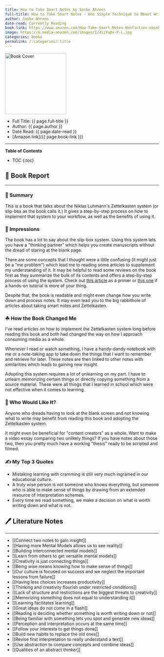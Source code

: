 ```yaml
---
title: How to Take Smart Notes by Sonke Ahrens
full-title: How to Take Smart Notes - One Simple Technique to Boost Writing, Learning and Thinking – for Students, Academics and Nonfiction Book Writers
author: Sonke Ahrens
date-read: Currently Reading
book-link: https://www.amazon.com/How-Take-Smart-Notes-Nonfiction-ebook/dp/B06WVYW33Y
image: https://m.media-amazon.com/images/I/41iVa0x-P-L.jpg
categories: books
permalink: /:categories/:title
---
```


<img src="{{page. image}}" alt="Book Cover" width="200">

- Full Title: {{ page.full-title }}
- Author: {{ page.author }}
- Date Read: {{ page.date-read }}
- [Amazon link]({{ page.book-link }})


---
**Table of Contents**
* TOC
{:toc}


## 📔 Book Report
---
### 🚀 Summary

This is a book that talks about the Niklas Luhmann's Zettelkasten system (or slip-box as the book calls it.) It gives a step-by-step process on how to implement that system to your workflow, as well as the benefits of using it.

### 🎨 Impressions

The book has a lot to say about the slip-box system. Using this system lets you have a "thinking partner" which helps you create manuscripts without the dread of staring at the blank page.

There are some concepts that I thought were a little confusing (it might just be a "me problem") which lead me to reading some articles to supplement my understanding of it. It may be helpful to read some reviews on the book first as they summarize the bulk of its contents and offers a step-by-step process of using the system. Check out [this article](https://fortelabs.co/blog/how-to-take-smart-notes/) as a primer or [this one](https://www.knowledgeworker.blog/p/how-to-take-smart-notes-in-obsidian) if a hands-on tutorial is more of your thing.

Despite that, the book is readable and might even change how you write down and process notes. It may even lead you to the big rabbithole of articles about taking smart notes and Zettelkasten.

### ☘ How the Book Changed Me

I've read articles on how to implement the Zettelkasten system long before reading this book and both had changed the way on how I approach consuming media as a whole.

Whenever I read or watch something, I have a handy-dandy notebook with me or a note-taking app to take down the things that I want to remember and retrieve for later. These notes are then linked to other notes with similarities which leads to gaining new insight.

Adopting this system requires a lot of unlearning on my part. I have to unlearn memorizing certain things or directly copying something from a source material. These were all things that I learned in school which were not effective when it comes to learning. 


### 🥰 Who Would Like It?
Anyone who dreads having to look at the blank screen and not knowing what to write may benefit from reading this book and adopting the Zettelkasten system. 

It might even be beneficial for "content creators" as a whole. Want to make a video essay comparing two unlikely things? If you have notes about those two, then you pretty much have a working "thesis" ready to be scripted and filmed.


### ✍️ My Top 3 Quotes
- Mistaking learning with cramming is still very much ingrained in our educational culture.
- A truly wise person is not someone who knows everything, but someone who is able to make sense of things by drawing from an extended resource of interpretation schemes.
- Every time we read something, we make a decision on what is worth writing down and what is not.


## 🖊️ Literature Notes
---
- [[Connect two notes to gain insight]]
- [[Having more Mental Models allows us to see reality]]
- [[Building interconnected mental models]]
- [[Learn from others to get versatile mental models]]
- [[Creativity is just connecting things]]
- [[Being wise means knowing how to make sense of things]]
- [[Our culture is focused on success and we neglect the important lessons from failure]]
- [[Having less choices increases productivity]]
- [[Thinking and creativity flourish under restricted conditions]]
- [[Lack of structure and restrictions are the biggest threats to creativity]]
- [[Memorizing something does not equal to understanding it]]
- [[Learning facilitates learning]]
- [[Great ideas do not come in a flash]]
- [[Reading is deciding whether something is worth writing down or not]]
- [[Being familiar with something lets you spot and generate new ideas]]
- [[Perception and interpretation occurs at the same time]]
- [[Follow your interests to get things done]]
- [[Build new habits to replace the old ones]]
- [[Revise first interpretation to really understand a text]]
- [[Use abstraction to compare concepts and combine ideas]]
- [[Qualities of an abstract thinker]]
